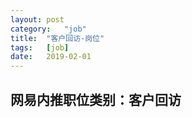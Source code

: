 ```yaml
---
layout:	post
category:	"job"
title:	"客户回访-岗位"
tags:	[job]
date:	2019-02-01
---
```

## 网易内推职位类别：客户回访
